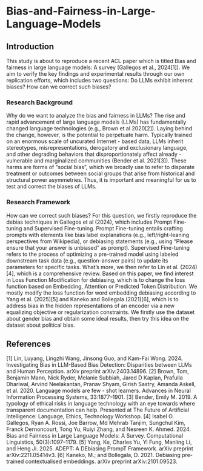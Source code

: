 # Bias-and-Fairness-in-Large-Language-Models

## Introduction
This study is about to reproduce a recent ACL paper which is titled Bias and fairness in large language models: A survey (Gallegos et al., 2024[1]). We aim to verify the key findings and experimental results through our own replication efforts, which includes two questions: Do LLMs exhibit inherent biases? How can we correct such biases?

### Research Background
Why do we want to analyze the bias and fairness in LLMs? The rise and rapid advancement of large language models (LLMs) has fundamentally changed language technologies (e.g., Brown et al 2020[2]). Laying behind the change, however, is the potential to perpetuate harm. Typically trained on an enormous scale of uncurated Internet - based data, LLMs inherit stereotypes, misrepresentations, derogatory and exclusionary language, and other degrading behaviors that disproportionately affect already - vulnerable and marginalized communities (Bender et al. 2021[3]). These harms are forms of “social bias”, which we broadly use to refer to disparate treatment or outcomes between social groups that arise from historical and structural power asymmetries. Thus, it is important and meaningful for us to test and correct the biases of LLMs.
### Research Framework
How can we correct such biases? For this question, we firstly reproduce the debias techniques in Gallegos et al (2024), which includes Prompt Fine-tuning and Supervised Fine-tuning. Prompt Fine-tuning entails crafting prompts with elements like bias label explanations (e.g., left/right-leaning perspectives from Wikipedia), or debiasing statements (e.g., using “Please ensure that your answer is unbiased” as prompt). Supervised Fine-tuning refers to the process of optimizing a pre-trained model using labeled downstream task data (e.g., question-answer pairs) to update its parameters for specific tasks.
What’s more, we then refer to Lin et al. (2024)[4], which is a comprehensive review. Based on this paper, we find interest in Loss Function Modification for debiasing, which is to change the loss function based on Embedding, Attention or Predicted Token Distribution. We mostly modify the loss function for word embedding debiasing according to Yang et al. (2025)[5] and Kaneko and Bollegala (2021)[6], which is to address bias in the hidden representations of an encoder via a new equalizing objective or regularization constraints. We firstly use the dataset about gender bias and obtain some ideal results, then try this idea on the dataset about political bias.

## References
[1]	Lin, Luyang, Lingzhi Wang, Jinsong Guo, and Kam-Fai Wong. 2024. Investigating Bias in LLM-Based Bias Detection: Disparities between LLMs and Human Perception. arXiv preprint arXiv:2403.14896.
[2]	Brown, Tom, Benjamin Mann, Nick Ryder, Melanie Subbiah, Jared D Kaplan, Prafulla Dhariwal, Arvind Neelakantan, Pranav Shyam, Girish Sastry, Amanda Askell, et al. 2020. Language models are few - shot learners. Advances in Neural Information Processing Systems, 33:1877–1901.
[3]	Bender, Emily M. 2019. A typology of ethical risks in language technology with an eye towards where transparent documentation can help. Presented at The Future of Artificial Intelligence: Language, Ethics, Technology Workshop.
[4]	Isabel O. Gallegos, Ryan A. Rossi, Joe Barrow, Md Mehrab Tanjim, Sungchul Kim, Franck Dernoncourt, Tong Yu, Ruiyi Zhang, and Nesreen K. Ahmed. 2024. Bias and Fairness in Large Language Models: A Survey. Computational Linguistics, 50(3):1097–1179.
[5]	Yang, Ke, Charles Yu, Yi Fung, Manling Li, and Heng Ji. 2025. ADEPT: A DEbiasing PrompT Framework. arXiv preprint arXiv:2211.05414v3.
[6]	Kaneko, M.; and Bollegala, D. 2021. Debiasing pre-trained contextualised embeddings. arXiv preprint arXiv:2101.09523.
